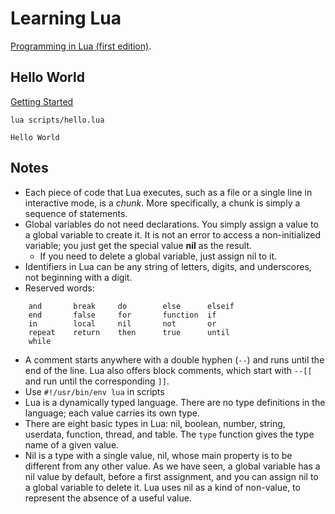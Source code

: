# Learning Lua

[Programming in Lua (first edition)](https://www.lua.org/pil/contents.html).

## Hello World

[Getting Started](https://www.lua.org/pil/1.html)

```console
lua scripts/hello.lua
```
```
Hello World
```

## Notes

* Each piece of code that Lua executes, such as a file or a single line in interactive mode, is a _chunk_. More specifically, a chunk is simply a sequence of statements.
* Global variables do not need declarations. You simply assign a value to a global variable to create it. It is not an error to access a non-initialized variable; you just get the special value **nil** as the result.
    * If you need to delete a global variable, just assign nil to it.
* Identifiers in Lua can be any string of letters, digits, and underscores, not beginning with a digit.
* Reserved words:

```
    and       break     do        else      elseif
    end       false     for       function  if
    in        local     nil       not       or
    repeat    return    then      true      until
    while
```

* A comment starts anywhere with a double hyphen (`--`) and runs until the end of the line. Lua also offers block comments, which start with `--[[` and run until the corresponding `]]`.
* Use `#!/usr/bin/env lua` in scripts
* Lua is a dynamically typed language. There are no type definitions in the language; each value carries its own type.
* There are eight basic types in Lua: nil, boolean, number, string, userdata, function, thread, and table. The `type` function gives the type name of a given value.
* Nil is a type with a single value, nil, whose main property is to be different from any other value. As we have seen, a global variable has a nil value by default, before a first assignment, and you can assign nil to a global variable to delete it. Lua uses nil as a kind of non-value, to represent the absence of a useful value.

